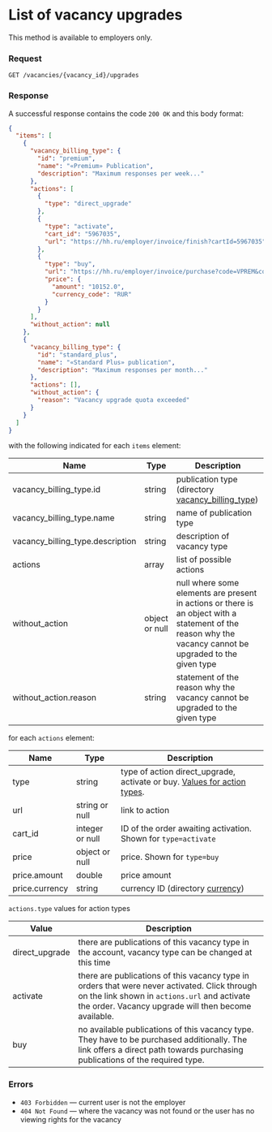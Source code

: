 # List of vacancy upgrades

This method is available to employers only.

### Request

```
GET /vacancies/{vacancy_id}/upgrades
```

### Response

A successful response contains the code `200 OK` and this body format:

```json
{
  "items": [
    {
      "vacancy_billing_type": {
        "id": "premium",
        "name": "«Premium» Publication",
        "description": "Maximum responses per week..."
      },
      "actions": [
        {
          "type": "direct_upgrade"
        },
        {
          "type": "activate",
          "cart_id": "5967035",
          "url": "https://hh.ru/employer/invoice/finish?cartId=5967035"
        },
        {
          "type": "buy",
          "url": "https://hh.ru/employer/invoice/purchase?code=VPREM&count=1",
          "price": {
            "amount": "10152.0",
            "currency_code": "RUR"
          }
        }
      ],
      "without_action": null
    },
    {
      "vacancy_billing_type": {
        "id": "standard_plus",
        "name": "«Standard Plus» publication",
        "description": "Maximum responses per month..."
      },
      "actions": [],
      "without_action": {
        "reason": "Vacancy upgrade quota exceeded"
      }
    }
  ]
}
```

with the following indicated for each `items` element:

Name | Type | Description
---- | --- | ---
vacancy_billing_type.id | string | publication type (directory [vacancy_billing_type](https://api.hh.ru/openapi/en/redoc#tag/Public-directories/paths/~1dictionaries/get))
vacancy_billing_type.name | string | name of publication type
vacancy_billing_type.description | string | description of vacancy type
actions | array | list of possible actions
without_action | object or null | null where some elements are present in actions or there is an object with a statement of the reason why the vacancy cannot be upgraded to the given type
without_action.reason | string | statement of the reason why the vacancy cannot be upgraded to the given type

for each `actions` element:

Name | Type | Description
---- | --- | ---
type | string | type of action direct_upgrade, activate or buy. [Values for action types](#action_types).
url | string or null | link to action
cart_id | integer or null | ID of the order awaiting activation. Shown for `type=activate`
price | object or null | price. Shown for `type=buy`
price.amount | double | price amount
price.currency | string | currency ID (directory [currency](https://api.hh.ru/openapi/en/redoc#tag/Public-directories/paths/~1dictionaries/get))

<a name="action_types"></a>
`actions.type` values for action types

Value | Description
---- | --- 
direct_upgrade | there are publications of this vacancy type in the account, vacancy type can be changed at this time
activate | there are publications of this vacancy type in orders that were never activated. Click through on the link shown in `actions.url` and activate the order. Vacancy upgrade will then become available.
buy | no available publications of this vacancy type. They have to be purchased additionally. The link offers a direct path towards purchasing publications of the required type.

### Errors

* `403 Forbidden` — current user is not the employer
* `404 Not Found` — where the vacancy was not found or the user has no viewing rights for the vacancy
